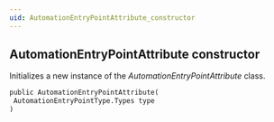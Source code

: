 ```yaml
---
uid: AutomationEntryPointAttribute_constructor
---
```


## AutomationEntryPointAttribute constructor

Initializes a new instance of the *AutomationEntryPointAttribute* class.

```txt
public AutomationEntryPointAttribute(
 AutomationEntryPointType.Types type
)
```
